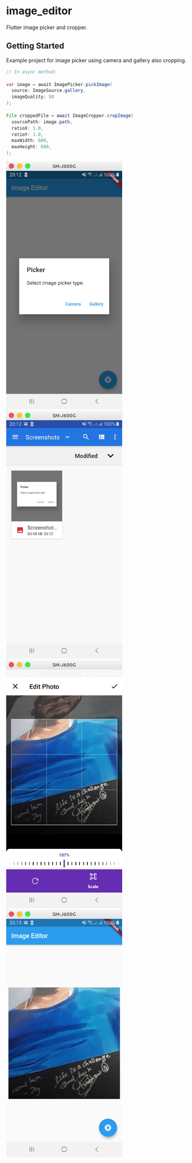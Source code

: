 # image_editor

Flutter image picker and cropper.

## Getting Started

Example project for image picker using camera and gallery also cropping.

```java
// In async method: 

var image = await ImagePicker.pickImage(
  source: ImageSource.gallery,
  imageQuality: 50
);

File croppedFile = await ImageCropper.cropImage(
  sourcePath: image.path,
  ratioX: 1.0,
  ratioY: 1.0,
  maxWidth: 600,
  maxHeight: 600,
);
```

![](https://raw.githubusercontent.com/aslamanver/flutter-image-picker-cropper/master/screenshots/1.png)
![](https://raw.githubusercontent.com/aslamanver/flutter-image-picker-cropper/master/screenshots/2.png)
![](https://raw.githubusercontent.com/aslamanver/flutter-image-picker-cropper/master/screenshots/3.png)
![](https://raw.githubusercontent.com/aslamanver/flutter-image-picker-cropper/master/screenshots/4.png)
